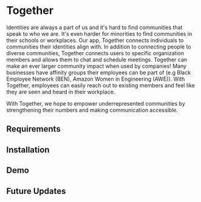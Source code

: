 # Together
Identities are always a part of us and it's hard to find communities that speak to who we are. It's even harder for minorities to find communities in their schools or workplaces. Our app, Together connects individuals to communities their identities align with. In addition to connecting people to diverse communities, Together connects users to specific organization members and allows them to chat and schedule meetings.
Together can make an ever larger community impact when used by companies! Many businesses have affinity groups their employees can be part of (e.g Black Employee Network (BEN), Amazon Women in Engineering (AWE)). With Together, employees can easily reach out to existing members and feel like they are seen and heard in their workplace.

With Together, we hope to empower underrepresented communities by strengthening their numbers and making communication accessible. 

## Requirements

## Installation

## Demo

## Future Updates




